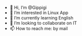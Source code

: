 - 👋 Hi, I’m @Gippigi
- 👀 I’m interested in Linux App  
- 🌱 I’m currently learning English
- 💞️ I’m looking to collaborate on IT
- 📫 How to reach me: by mail

<!---
Gippigi/Gippigi is a ✨ special ✨ repository because its `README.md` (this file) appears on your GitHub profile.
You can click the Preview link to take a look at your changes.
--->
